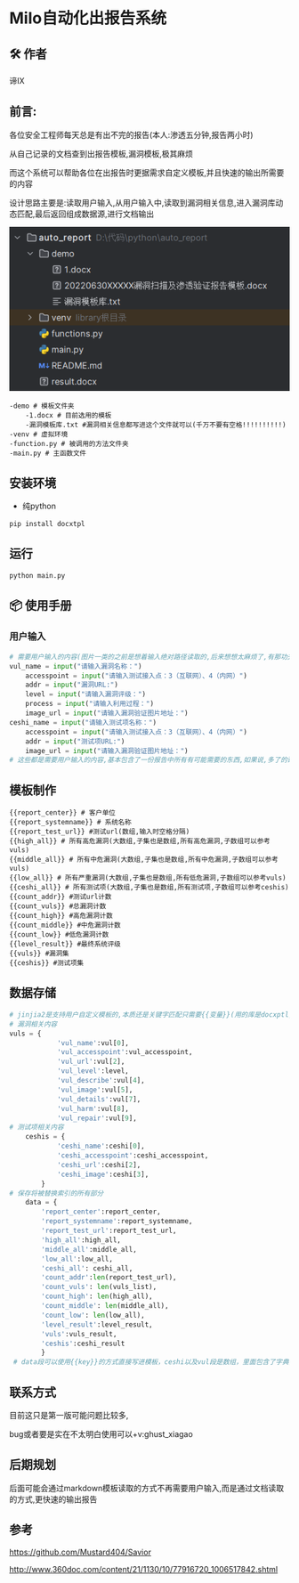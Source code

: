 # Milo自动化出报告系统

## 🛠 作者

谛Ⅸ

## 前言:

各位安全工程师每天总是有出不完的报告(本人:渗透五分钟,报告两小时)

从自己记录的文档查到出报告模板,漏洞模板,极其麻烦

而这个系统可以帮助各位在出报告时更据需求自定义模板,并且快速的输出所需要的内容

设计思路主要是:读取用户输入,从用户输入中,读取到漏洞相关信息,进入漏洞库动态匹配,最后返回组成数据源,进行文档输出

![image-20230524154123321](./image-20230524154123321.png)

```shell
-demo # 模板文件夹
	-1.docx # 目前选用的模板
	-漏洞模板库.txt #漏洞相关信息都写进这个文件就可以(千万不要有空格!!!!!!!!!!)
-venv # 虚拟环境
-function.py # 被调用的方法文件夹
-main.py # 主函数文件
```

## 安装环境

* 纯python

```shell
pip install docxtpl
```

## 运行

```
python main.py
```

## 📦 使用手册

### 用户输入

```python
# 需要用户输入的内容(图片一类的之前是想着输入绝对路径读取的,后来想想太麻烦了,有那功夫直接复制粘贴好了)
vul_name = input("请输入漏洞名称：")
    accesspoint = input("请输入测试接入点：3（互联网）、4（内网）")
    addr = input("漏洞URL:")
    level = input("请输入漏洞评级：")
    process = input("请输入利用过程：")
    image_url = input("请输入漏洞验证图片地址：")
ceshi_name = input("请输入测试项名称：")
    accesspoint = input("请输入测试接入点：3（互联网）、4（内网）")
    addr = input("测试项URL:")
    image_url = input("请输入漏洞验证图片地址：")
# 这些都是需要用户输入的内容,基本包含了一份报告中所有有可能需要的东西,如果说,多了的话输入时候可以随便输入然后回车输入下一个,只要在模板中不做对应标记就不会输出。
```



## 模板制作

```jinja2
{{report_center}} # 客户单位
{{report_systemname}} # 系统名称
{{report_test_url}} #测试url(数组,输入时空格分隔)
{{high_all}} # 所有高危漏洞(大数组,子集也是数组,所有高危漏洞,子数组可以参考vuls)
{{middle_all}} # 所有中危漏洞(大数组,子集也是数组,所有中危漏洞,子数组可以参考vuls)
{{low_all}} # 所有严重漏洞(大数组,子集也是数组,所有低危漏洞,子数组可以参考vuls)
{{ceshi_all}} # 所有测试项(大数组,子集也是数组,所有测试项,子数组可以参考ceshis)
{{count_addr}} #测试url计数
{{count_vuls}} #总漏洞计数
{{count_high}} #高危漏洞计数
{{count_middle}} #中危漏洞计数
{{count_low}} #低危漏洞计数
{{level_result}} #最终系统评级
{{vuls}} #漏洞集
{{ceshis}} #测试项集
```

## 数据存储

```python
# jinjia2是支持用户自定义模板的,本质还是关键字匹配只需要{{变量}}(用的库是docxptl,这个库集成了jinjia2,单纯用jinjia2,一直有编码问题无法解决。)
# 漏洞相关内容
vuls = {
            'vul_name':vul[0],
            'vul_accesspoint':vul_accesspoint,
            'vul_url':vul[2],
            'vul_level':level,
            'vul_describe':vul[4],
            'vul_image':vul[5],
            'vul_details':vul[7],
            'vul_harm':vul[8],
            'vul_repair':vul[9],
# 测试项相关内容
    ceshis = {
            'ceshi_name':ceshi[0],
            'ceshi_accesspoint':ceshi_accesspoint,
            'ceshi_url':ceshi[2],
            'ceshi_image':ceshi[3],
        }
# 保存将被替换索引的所有部分
    data = {
        'report_center':report_center,
        'report_systemname':report_systemname,
        'report_test_url':report_test_url,
        'high_all':high_all,
        'middle_all':middle_all,
        'low_all':low_all,
        'ceshi_all': ceshi_all,
        'count_addr':len(report_test_url),
        'count_vuls': len(vuls_list),
        'count_high': len(high_all),
        'count_middle': len(middle_all),
        'count_low': len(low_all),
        'level_result':level_result,
        'vuls':vuls_result,
        'ceshis':ceshi_result
        }
 # data段可以使用{{key}}的方式直接写进模板，ceshi以及vul段是数组，里面包含了字典，一个字典就是一个漏洞（测试项），要用到for这样一段的jinjia2模板语法，具体可以参照1.docx
```

## 联系方式

目前这只是第一版可能问题比较多,

bug或者要是实在不太明白使用可以+v:ghust_xiagao

## 后期规划

后面可能会通过markdown模板读取的方式不再需要用户输入,而是通过文档读取的方式,更快速的输出报告

## 参考

https://github.com/Mustard404/Savior

http://www.360doc.com/content/21/1130/10/77916720_1006517842.shtml
